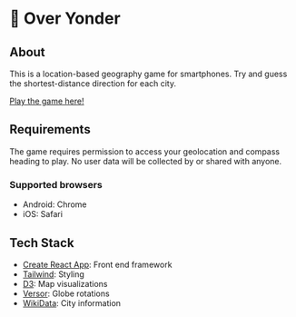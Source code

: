 # 🧭 Over Yonder

## About

This is a location-based geography game for smartphones. Try and guess the shortest-distance direction for each city.

[Play the game here!](https://thekakkun.github.io/over-yonder)

## Requirements

The game requires permission to access your geolocation and compass heading to play. No user data will be collected by or shared with anyone.

### Supported browsers

- Android: Chrome
- iOS: Safari

## Tech Stack

- [Create React App](https://create-react-app.dev/): Front end framework
- [Tailwind](https://tailwindcss.com/): Styling
- [D3](https://d3js.org/): Map visualizations
- [Versor](https://github.com/d3/versor): Globe rotations
- [WikiData](https://www.wikidata.org/wiki/Wikidata:Main_Page): City information
